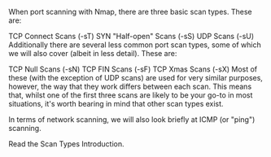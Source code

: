 When port scanning with Nmap, there are three basic scan types. These are:

TCP Connect Scans (-sT)
SYN "Half-open" Scans (-sS)
UDP Scans (-sU)
Additionally there are several less common port scan types, some of which we will also cover (albeit in less detail). These are:

TCP Null Scans (-sN)
TCP FIN Scans (-sF)
TCP Xmas Scans (-sX)
Most of these (with the exception of UDP scans) are used for very similar purposes, however, the way that they work differs between each scan. This means that, whilst one of the first three scans are likely to be your go-to in most situations, it's worth bearing in mind that other scan types exist.

In terms of network scanning, we will also look briefly at ICMP (or "ping") scanning.

Read the Scan Types Introduction.

